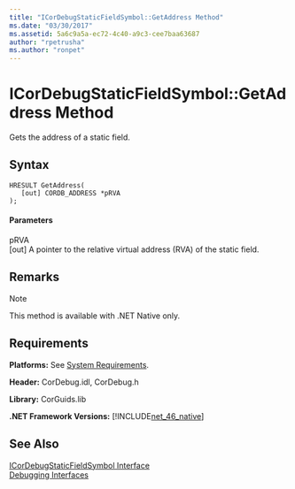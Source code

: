 ```yaml
---
title: "ICorDebugStaticFieldSymbol::GetAddress Method"
ms.date: "03/30/2017"
ms.assetid: 5a6c9a5a-ec72-4c40-a9c3-cee7baa63687
author: "rpetrusha"
ms.author: "ronpet"
---
```

# ICorDebugStaticFieldSymbol::GetAddress Method
Gets the address of a static field.  
  
## Syntax  
  
```  
HRESULT GetAddress(  
   [out] CORDB_ADDRESS *pRVA  
);  
```  
  
#### Parameters  
 pRVA  
 [out] A pointer to the relative virtual address (RVA) of the static field.  
  
## Remarks  
  
> [!NOTE]
>  This method is available with .NET Native only.  
  
## Requirements  
 **Platforms:** See [System Requirements](../../../../docs/framework/get-started/system-requirements.md).  
  
 **Header:** CorDebug.idl, CorDebug.h  
  
 **Library:** CorGuids.lib  
  
 **.NET Framework Versions:** [!INCLUDE[net_46_native](../../../../includes/net-46-native-md.md)]  
  
## See Also  
 [ICorDebugStaticFieldSymbol Interface](../../../../docs/framework/unmanaged-api/debugging/icordebugstaticfieldsymbol-interface.md)  
 [Debugging Interfaces](../../../../docs/framework/unmanaged-api/debugging/debugging-interfaces.md)
